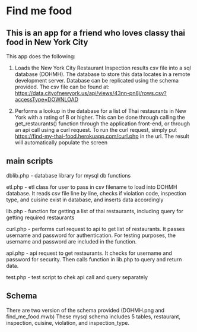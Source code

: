 
# Find me food 
## This is an app for a friend who loves classy thai food in New York City 

This app does the following: 
1) Loads the New York City Restaurant Inspection results csv file into a sql database (DOHMH). The database to store this data locates in a remote development server. Database can be replicated using 
the schema provided.
The csv file can be found at: 
https://data.cityofnewyork.us/api/views/43nn-pn8j/rows.csv?accessType=DOWNLOAD

2) Performs a lookup in the database for a list of Thai restaurants in New York with a rating of B or higher. This can be done through calling the get_restaurants() function through the application front-end, or through an api call using a curl request. 
To run the curl request, simply put https://find-my-thai-food.herokuapp.com/curl.php in the url. The result will automatically populate the screen

## main scripts
dblib.php - database library for mysql db functions

etl.php - etl class for user to pass in csv filename to load into DOHMH database. It reads csv file line by line, checks if violation code, inspection type, and cuisine exist in database, and inserts data accordingly

lib.php - function for getting a list of thai restaurants, including query for getting required restaurants

curl.php - performs curl request to api to get list of restaurants. It passes username and password for authentication. For testing purposes, the username and password are included in the function.

api.php - api request to get restaurants. It checks for username and password for security. Then calls function in lib.php to query and return data. 

test.php - test script to chek api call and query separately

## Schema
There are two version of the schema provided (DOHMH.png and find_me_food.mwb) These mysql schema includes 5 tables, restaurant, inspection, cuisine, violation, and inspection_type. 
